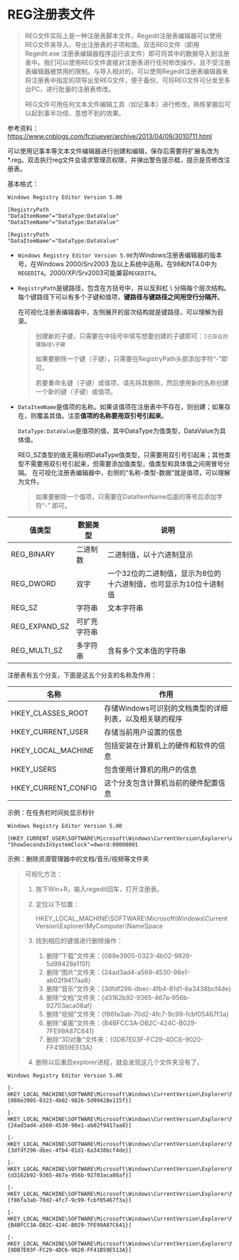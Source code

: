 # REG注册表文件

> REG文件实际上是一种注册表脚本文件，Regedit注册表编辑器可以使用REG文件来导入、导出注册表的子项和值。双击REG文件（即用Regedit.exe 注册表编辑器程序运行该文件）即可将其中的数据导入到注册表中。我们可以使用REG文件直接对注册表进行任何修改操作，且不受注册表编辑器被禁用的限制。与导入相对的，可以使用Regedit注册表编辑器来将注册表中指定的项导出至REG文件，便于备份。可将REG文件可分发至多台PC，进行批量的注册表修改。
>
> REG文件可用任何文本文件编辑工具（如记事本）进行修改，熟练掌握后可以起到事半功倍、意想不到的效果。

参考资料：https://www.cnblogs.com/fczjuever/archive/2013/04/09/3010711.html

可以使用记事本等文本文件编辑器进行创建和编辑，保存后需要将扩展名改为\*.reg。双击执行reg文件会请求管理员权限，并弹出警告提示框，提示是否修改注册表。

基本格式：

```
Windows Registry Editor Version 5.00

[RegistryPath
"DataItemName"="DataType:DataValue"
"DataItemName"="DataType:DataValue"

[RegistryPath
"DataItemName"="DataType:DataValue"
```

- `Windows Registry Editor Version 5.00`为Windows注册表编辑器的版本号，在Windows 2000/Srv2003 及以上系统中适用。在98和NT4.0中为`REGEDIT4`。2000/XP/Srv2003可能兼容`REGEDIT4`。

- `RegistryPath`是键路径，包含在方括号中，并以反斜杠 \ 分隔每个层次结构。每个键路径下可以有多个子键和值项，**键路径与键路径之间用空行分隔开**。

  在可视化注册表编辑器中，左侧展开的层次结构就是键路径，可以理解为目录。

  > 创建新的子键，只需要在中括号中填写想要创建的子键即可：`[已存在的键路径\子键`
  >
  > 如果要删除一个键（子键），只需要在RegistryPath头部添加字符“-”即可。
  >
  > 若要重命名键（子键）或值项，请先将其删除，然后使用新的名称创建一个新的键（子键）或值项。

- `DataItemName`是值项的名称。如果该值项在注册表中不存在，则创建；如果存在，则覆盖其值。注意**值项的名称要用双引号引起来**。

  `DataType:DataValue`是值项的值，其中DataType为值类型，DataValue为具体值。

  REG_SZ类型的值无需标明DataType值类型，只需要用双引号引起来；其他类型不需要用双引号引起来，但需要添加值类型，值类型和具体值之间用冒号分隔。
  在可视化注册表编辑器中，右侧的“名称-类型-数据”就是值项，可以理解为文件。

  > 如果要删除一个值项，只需要在DataItemName后面的等号后添加字符“-” 即可。

| 值类型        | 数据类型     | 说明                                                         |
| ------------- | ------------ | ------------------------------------------------------------ |
| REG_BINARY    | 二进制数     | 二进制值，以十六进制显示                                     |
| REG_DWORD     | 双字         | 一个32位的二进制值，显示为8位的十六进制值，也可显示为10位十进制值 |
| REG_SZ        | 字符串       | 文本字符串                                                   |
| REG_EXPAND_SZ | 可扩充字符串 |                                                              |
| REG_MULTI_SZ  | 多字符串     | 含有多个文本值的字符串                                       |

注册表有五个分支，下面是这五个分支的名称及作用：

| **名称**            | **作用**                                                |
| ------------------- | ------------------------------------------------------- |
| HKEY_CLASSES_ROOT   | 存储Windows可识别的文档类型的详细列表，以及相关联的程序 |
| HKEY_CURRENT_USER   | 存储当前用户设置的信息                                  |
| HKEY_LOCAL_MACHINE  | 包括安装在计算机上的硬件和软件的信息                    |
| HKEY_USERS          | 包含使用计算机的用户的信息                              |
| HKEY_CURRENT_CONFIG | 这个分支包含计算机当前的硬件配置信息                    |

示例：在任务栏时间处显示秒针

```
Windows Registry Editor Version 5.00

[HKEY_CURRENT_USER\SOFTWARE\Microsoft\Windows\CurrentVersion\Explorer\Advanced
"ShowSecondsInSystemClock"=dword:00000001
```

示例：删除资源管理器中的文档/音乐/视频等文件夹

> 可视化方法：
>
> 1. 按下Win+R，输入regedit回车，打开注册表。
>
> 2. 定位以下位置：
>
>    HKEY_LOCAL_MACHINE\SOFTWARE\Microsoft\Windows\CurrentVersion\Explorer\MyComputer\NameSpace
>
> 3. 找到相应的键值进行删除操作：
>
>    1. 删除“下载”文件夹：{088e3905-0323-4b02-9826-5d99428e115f}
>    2. 删除“图片”文件夹：{24ad3ad4-a569-4530-98e1-ab02f9417aa8}
>    3. 删除“音乐”文件夹：{3dfdf296-dbec-4fb4-81d1-6a3438bcf4de}
>    4. 删除“文档”文件夹：{d3162b92-9365-467a-956b-92703aca08af}
>    5. 删除“视频”文件夹：{f86fa3ab-70d2-4fc7-9c99-fcbf05467f3a}
>    6. 删除“桌面”文件夹：{B4BFCC3A-DB2C-424C-B029-7FE99A87C641}
>    7. 删除“3D对象”文件夹：{0DB7E03F-FC29-4DC6-9020-FF41B59E513A}
>
> 4. 删除以后重启explorer进程，就会发现这几个文件夹没有了。

```
Windows Registry Editor Version 5.00

[-HKEY_LOCAL_MACHINE\SOFTWARE\Microsoft\Windows\CurrentVersion\Explorer\MyComputer\NameSpace\{088e3905-0323-4b02-9826-5d99428e115f}]

[-HKEY_LOCAL_MACHINE\SOFTWARE\Microsoft\Windows\CurrentVersion\Explorer\MyComputer\NameSpace\{24ad3ad4-a569-4530-98e1-ab02f9417aa8}]

[-HKEY_LOCAL_MACHINE\SOFTWARE\Microsoft\Windows\CurrentVersion\Explorer\MyComputer\NameSpace\{3dfdf296-dbec-4fb4-81d1-6a3438bcf4de}]

[-HKEY_LOCAL_MACHINE\SOFTWARE\Microsoft\Windows\CurrentVersion\Explorer\MyComputer\NameSpace\{d3162b92-9365-467a-956b-92703aca08af}]

[-HKEY_LOCAL_MACHINE\SOFTWARE\Microsoft\Windows\CurrentVersion\Explorer\MyComputer\NameSpace\{f86fa3ab-70d2-4fc7-9c99-fcbf05467f3a}]

[-HKEY_LOCAL_MACHINE\SOFTWARE\Microsoft\Windows\CurrentVersion\Explorer\MyComputer\NameSpace\{B4BFCC3A-DB2C-424C-B029-7FE99A87C641}]

[-HKEY_LOCAL_MACHINE\SOFTWARE\Microsoft\Windows\CurrentVersion\Explorer\MyComputer\NameSpace\{0DB7E03F-FC29-4DC6-9020-FF41B59E513A}]
```

